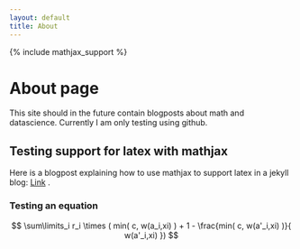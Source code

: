 ```yaml
---
layout: default
title: About
---
```

{% include mathjax_support %}
# About page

This site should in the future contain blogposts about math and datascience. Currently I am only testing using github.

## Testing support for latex with mathjax

Here is a blogpost explaining how to use mathjax to support latex in a jekyll blog:  [Link](http://haixing-hu.github.io/programming/2013/09/20/how-to-use-mathjax-in-jekyll-generated-github-pages/) .

### Testing an equation

$$ \sum\limits_i r_i \times ( min( c, w(a_i,xi) ) + 1 - \frac{min( c, w(a'_i,xi) )}{ w(a'_i,xi) }) $$

